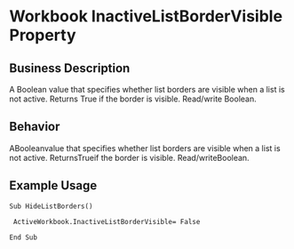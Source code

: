# Workbook InactiveListBorderVisible Property

## Business Description
A Boolean value that specifies whether list borders are visible when a list is not active. Returns True if the border is visible. Read/write Boolean.

## Behavior
ABooleanvalue that specifies whether list borders are visible when a list is not active. ReturnsTrueif the border is visible. Read/writeBoolean.

## Example Usage
```vba
Sub HideListBorders() 
 
 ActiveWorkbook.InactiveListBorderVisible= False 
 
End Sub
```